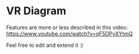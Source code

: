 # VR Diagram

Features are more or less described in this video:
https://www.youtube.com/watch?v=qF5DPyXYtmQ

Feel free to edit and extend it :)

